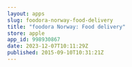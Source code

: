 ```yaml
---
layout: apps
slug: foodora-norway-food-delivery
title: "foodora Norway: Food delivery"
store: apple
app_id: 998930867
date: 2023-12-07T10:11:29Z
published: 2015-09-10T10:31:21Z
---
```

